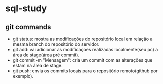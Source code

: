 # sql-study

## git commands

- git status: mostra as modificações do repositório local em relação a mesma branch do repositório do servidor.
- git add: vai adicionar as modificaçoes realizadas localmente(seu pc) a área de stage(área pré commit).
- git commit -m "Mensagem":  cria um commit com as alterações que estam na área de stage.
- git push: envia os commits locais para o repositório remoto(github por exemplo).  
